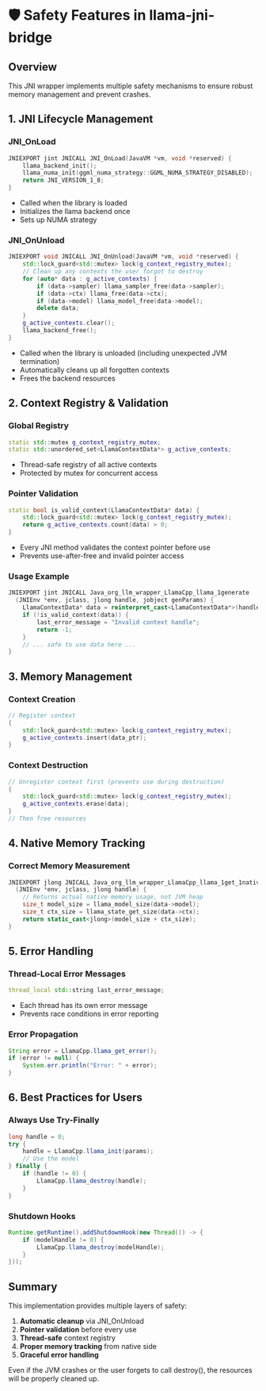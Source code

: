 # 🛡️ Safety Features in llama-jni-bridge

## Overview
This JNI wrapper implements multiple safety mechanisms to ensure robust memory management and prevent crashes.

## 1. JNI Lifecycle Management

### JNI_OnLoad
```cpp
JNIEXPORT jint JNICALL JNI_OnLoad(JavaVM *vm, void *reserved) {
    llama_backend_init();
    llama_numa_init(ggml_numa_strategy::GGML_NUMA_STRATEGY_DISABLED);
    return JNI_VERSION_1_8;
}
```
- Called when the library is loaded
- Initializes the llama backend once
- Sets up NUMA strategy

### JNI_OnUnload
```cpp
JNIEXPORT void JNICALL JNI_OnUnload(JavaVM *vm, void *reserved) {
    std::lock_guard<std::mutex> lock(g_context_registry_mutex);
    // Clean up any contexts the user forgot to destroy
    for (auto* data : g_active_contexts) {
        if (data->sampler) llama_sampler_free(data->sampler);
        if (data->ctx) llama_free(data->ctx);
        if (data->model) llama_model_free(data->model);
        delete data;
    }
    g_active_contexts.clear();
    llama_backend_free();
}
```
- Called when the library is unloaded (including unexpected JVM termination)
- Automatically cleans up all forgotten contexts
- Frees the backend resources

## 2. Context Registry & Validation

### Global Registry
```cpp
static std::mutex g_context_registry_mutex;
static std::unordered_set<LlamaContextData*> g_active_contexts;
```
- Thread-safe registry of all active contexts
- Protected by mutex for concurrent access

### Pointer Validation
```cpp
static bool is_valid_context(LlamaContextData* data) {
    std::lock_guard<std::mutex> lock(g_context_registry_mutex);
    return g_active_contexts.count(data) > 0;
}
```
- Every JNI method validates the context pointer before use
- Prevents use-after-free and invalid pointer access

### Usage Example
```cpp
JNIEXPORT jint JNICALL Java_org_llm_wrapper_LlamaCpp_llama_1generate
  (JNIEnv *env, jclass, jlong handle, jobject genParams) {
    LlamaContextData* data = reinterpret_cast<LlamaContextData*>(handle);
    if (!is_valid_context(data)) {
        last_error_message = "Invalid context handle";
        return -1;
    }
    // ... safe to use data here ...
}
```

## 3. Memory Management

### Context Creation
```cpp
// Register context
{
    std::lock_guard<std::mutex> lock(g_context_registry_mutex);
    g_active_contexts.insert(data_ptr);
}
```

### Context Destruction
```cpp
// Unregister context first (prevents use during destruction)
{
    std::lock_guard<std::mutex> lock(g_context_registry_mutex);
    g_active_contexts.erase(data);
}
// Then free resources
```

## 4. Native Memory Tracking

### Correct Memory Measurement
```cpp
JNIEXPORT jlong JNICALL Java_org_llm_wrapper_LlamaCpp_llama_1get_1native_1memory_1usage
  (JNIEnv *env, jclass, jlong handle) {
    // Returns actual native memory usage, not JVM heap
    size_t model_size = llama_model_size(data->model);
    size_t ctx_size = llama_state_get_size(data->ctx);
    return static_cast<jlong>(model_size + ctx_size);
}
```

## 5. Error Handling

### Thread-Local Error Messages
```cpp
thread_local std::string last_error_message;
```
- Each thread has its own error message
- Prevents race conditions in error reporting

### Error Propagation
```java
String error = LlamaCpp.llama_get_error();
if (error != null) {
    System.err.println("Error: " + error);
}
```

## 6. Best Practices for Users

### Always Use Try-Finally
```java
long handle = 0;
try {
    handle = LlamaCpp.llama_init(params);
    // Use the model
} finally {
    if (handle != 0) {
        LlamaCpp.llama_destroy(handle);
    }
}
```

### Shutdown Hooks
```java
Runtime.getRuntime().addShutdownHook(new Thread(() -> {
    if (modelHandle != 0) {
        LlamaCpp.llama_destroy(modelHandle);
    }
}));
```

## Summary
This implementation provides multiple layers of safety:
1. **Automatic cleanup** via JNI_OnUnload
2. **Pointer validation** before every use
3. **Thread-safe** context registry
4. **Proper memory tracking** from native side
5. **Graceful error handling**

Even if the JVM crashes or the user forgets to call destroy(), the resources will be properly cleaned up.
